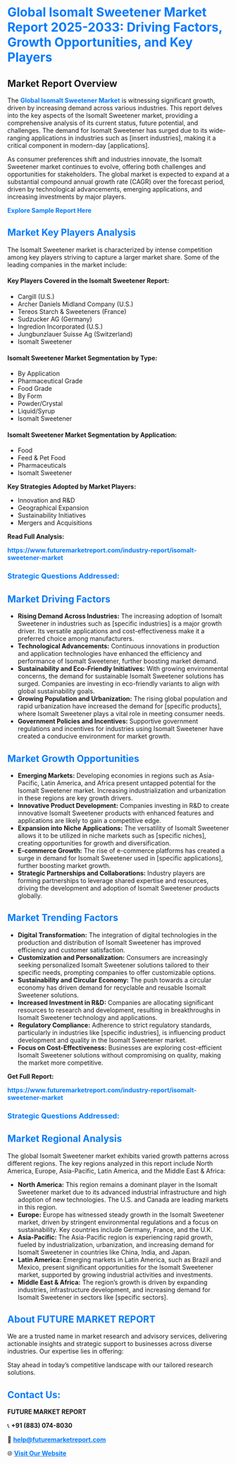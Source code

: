<h1 style="color: #007BFF;">Global Isomalt Sweetener Market Report 2025-2033: Driving Factors, Growth Opportunities, and Key Players</h1>

<section id="overview">
<h2>Market Report Overview</h2>
<p>The <a href="https://www.futuremarketreport.com/industry-report/isomalt-sweetener-market" style="color: #007BFF; text-decoration: none;"><strong>Global Isomalt Sweetener Market</strong></a> is witnessing significant growth, driven by increasing demand across various industries. This report delves into the key aspects of the Isomalt Sweetener market, providing a comprehensive analysis of its current status, future potential, and challenges. The demand for Isomalt Sweetener has surged due to its wide-ranging applications in industries such as [insert industries], making it a critical component in modern-day [applications].</p>
<p>As consumer preferences shift and industries innovate, the Isomalt Sweetener market continues to evolve, offering both challenges and opportunities for stakeholders. The global market is expected to expand at a substantial compound annual growth rate (CAGR) over the forecast period, driven by technological advancements, emerging applications, and increasing investments by major players.</p>
</section>

<section id="overview">
<p><a href="https://www.futuremarketreport.com/request-sample/reportId=97253" style="color: #007BFF; text-decoration: none;"><strong>Explore Sample Report Here</strong></a></p>
</section>

<section id="key-players">
<h2 style="color: #007BFF;">Market Key Players Analysis</h2>
<p>The Isomalt Sweetener market is characterized by intense competition among key players striving to capture a larger market share. Some of the leading companies in the market include:</p>
<h4>Key Players Covered in the Isomalt Sweetener Report:</h4>
<ul><li>Cargill (U.S.)</li><li>Archer Daniels Midland Company (U.S.)</li><li>Tereos Starch &amp; Sweeteners (France)</li><li>Sudzucker AG (Germany)</li><li>Ingredion Incorporated (U.S.)</li><li>Jungbunzlauer Suisse Ag (Switzerland)</li><li>Isomalt Sweetener</li></ul>
<h4>Isomalt Sweetener Market Segmentation by Type:</h4>
<ul><li>By Application</li><li>Pharmaceutical Grade</li><li>Food Grade</li><li>By Form</li><li>Powder/Crystal</li><li>Liquid/Syrup</li><li>Isomalt Sweetener</li></ul>

<h4>Isomalt Sweetener Market Segmentation by Application:</h4>
<ul><li>Food</li><li>Feed &amp; Pet Food</li><li>Pharmaceuticals</li><li>Isomalt Sweetener</li></ul>
<p><strong>Key Strategies Adopted by Market Players:</strong></p>
<ul>
<li>Innovation and R&D</li>
<li>Geographical Expansion</li>
<li>Sustainability Initiatives</li>
<li>Mergers and Acquisitions</li>
</ul>
</section>

<section>
<p><strong>Read Full Analysis: </strong></p><a href="https://www.futuremarketreport.com/industry-report/isomalt-sweetener-market" style="color: #007BFF; text-decoration: none;"><strong>https://www.futuremarketreport.com/industry-report/isomalt-sweetener-market</strong></a>
<h3 style="color: #007BFF;">Strategic Questions Addressed:</h3>
</section>

<section id="driving-factors">
<h2 style="color: #007BFF;">Market Driving Factors</h2>
<ul>
<li><strong>Rising Demand Across Industries:</strong> The increasing adoption of Isomalt Sweetener in industries such as [specific industries] is a major growth driver. Its versatile applications and cost-effectiveness make it a preferred choice among manufacturers.</li>
<li><strong>Technological Advancements:</strong> Continuous innovations in production and application technologies have enhanced the efficiency and performance of Isomalt Sweetener, further boosting market demand.</li>
<li><strong>Sustainability and Eco-Friendly Initiatives:</strong> With growing environmental concerns, the demand for sustainable Isomalt Sweetener solutions has surged. Companies are investing in eco-friendly variants to align with global sustainability goals.</li>
<li><strong>Growing Population and Urbanization:</strong> The rising global population and rapid urbanization have increased the demand for [specific products], where Isomalt Sweetener plays a vital role in meeting consumer needs.</li>
<li><strong>Government Policies and Incentives:</strong> Supportive government regulations and incentives for industries using Isomalt Sweetener have created a conducive environment for market growth.</li>
</ul>
</section>

<section id="growth-opportunities">
<h2 style="color: #007BFF;">Market Growth Opportunities</h2>
<ul>
<li><strong>Emerging Markets:</strong> Developing economies in regions such as Asia-Pacific, Latin America, and Africa present untapped potential for the Isomalt Sweetener market. Increasing industrialization and urbanization in these regions are key growth drivers.</li>
<li><strong>Innovative Product Development:</strong> Companies investing in R&D to create innovative Isomalt Sweetener products with enhanced features and applications are likely to gain a competitive edge.</li>
<li><strong>Expansion into Niche Applications:</strong> The versatility of Isomalt Sweetener allows it to be utilized in niche markets such as [specific niches], creating opportunities for growth and diversification.</li>
<li><strong>E-commerce Growth:</strong> The rise of e-commerce platforms has created a surge in demand for Isomalt Sweetener used in [specific applications], further boosting market growth.</li>
<li><strong>Strategic Partnerships and Collaborations:</strong> Industry players are forming partnerships to leverage shared expertise and resources, driving the development and adoption of Isomalt Sweetener products globally.</li>
</ul>
</section>

<section id="trending-factors">
<h2 style="color: #007BFF;">Market Trending Factors</h2>
<ul>
<li><strong>Digital Transformation:</strong> The integration of digital technologies in the production and distribution of Isomalt Sweetener has improved efficiency and customer satisfaction.</li>
<li><strong>Customization and Personalization:</strong> Consumers are increasingly seeking personalized Isomalt Sweetener solutions tailored to their specific needs, prompting companies to offer customizable options.</li>
<li><strong>Sustainability and Circular Economy:</strong> The push towards a circular economy has driven demand for recyclable and reusable Isomalt Sweetener solutions.</li>
<li><strong>Increased Investment in R&D:</strong> Companies are allocating significant resources to research and development, resulting in breakthroughs in Isomalt Sweetener technology and applications.</li>
<li><strong>Regulatory Compliance:</strong> Adherence to strict regulatory standards, particularly in industries like [specific industries], is influencing product development and quality in the Isomalt Sweetener market.</li>
<li><strong>Focus on Cost-Effectiveness:</strong> Businesses are exploring cost-efficient Isomalt Sweetener solutions without compromising on quality, making the market more competitive.</li>
</ul>
</section>

<section>
<p><strong>Get Full Report: </strong></p><a href="https://www.futuremarketreport.com/industry-report/isomalt-sweetener-market" style="color: #007BFF; text-decoration: none;"><strong>https://www.futuremarketreport.com/industry-report/isomalt-sweetener-market</strong></a>
<h3 style="color: #007BFF;">Strategic Questions Addressed:</h3>
</section>


<section id="regional-analysis">
<h2 style="color: #007BFF;">Market Regional Analysis</h2>
<p>The global Isomalt Sweetener market exhibits varied growth patterns across different regions. The key regions analyzed in this report include North America, Europe, Asia-Pacific, Latin America, and the Middle East & Africa:</p>
<ul>
<li><strong>North America:</strong> This region remains a dominant player in the Isomalt Sweetener market due to its advanced industrial infrastructure and high adoption of new technologies. The U.S. and Canada are leading markets in this region.</li>
<li><strong>Europe:</strong> Europe has witnessed steady growth in the Isomalt Sweetener market, driven by stringent environmental regulations and a focus on sustainability. Key countries include Germany, France, and the U.K.</li>
<li><strong>Asia-Pacific:</strong> The Asia-Pacific region is experiencing rapid growth, fueled by industrialization, urbanization, and increasing demand for Isomalt Sweetener in countries like China, India, and Japan.</li>
<li><strong>Latin America:</strong> Emerging markets in Latin America, such as Brazil and Mexico, present significant opportunities for the Isomalt Sweetener market, supported by growing industrial activities and investments.</li>
<li><strong>Middle East & Africa:</strong> The region’s growth is driven by expanding industries, infrastructure development, and increasing demand for Isomalt Sweetener in sectors like [specific sectors].</li>
</ul>
</section>

<footer>
<h2 style="color: #007BFF;">About FUTURE MARKET REPORT</h2>
<p>We are a trusted name in market research and advisory services, delivering actionable insights and strategic support to businesses across diverse industries. Our expertise lies in offering:</p>

<p>Stay ahead in today’s competitive landscape with our tailored research solutions.</p>

<h2 style="color: #007BFF;">Contact Us:</h2>
<p><strong>FUTURE MARKET REPORT</strong></p>
<p>📞 <strong>+91 (883) 074-8030</strong></p>
<p>📧 <strong><a href="mailto:help@futuremarketreport.com" style="color: #007BFF;">help@futuremarketreport.com</a></strong></p>
<p>🌐 <strong><a href="https://www.futuremarketreport.com/" style="color: #007BFF;">Visit Our Website</a></strong></p>
</footer>
